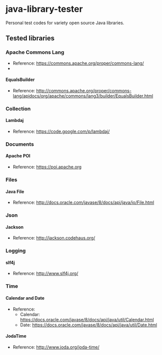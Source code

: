 # java-library-tester
Personal test codes for variety open source Java libraries.



## Tested libraries



### Apache Commons Lang
- Reference: https://commons.apache.org/proper/commons-lang/
- 
#### EqualsBuilder
- Reference: http://commons.apache.org/proper/commons-lang/apidocs/org/apache/commons/lang3/builder/EqualsBuilder.html



### Collection

#### Lambdaj
- Reference: https://code.google.com/p/lambdaj/



### Documents

#### Apache POI
- Reference: https://poi.apache.org



### Files

#### Java File
- Reference: http://docs.oracle.com/javase/8/docs/api/java/io/File.html



### Json

#### Jackson
- Reference: http://jackson.codehaus.org/



### Logging

#### slf4j
- Reference: http://www.slf4j.org/



### Time

#### Calendar and Date
- Reference: 
    - Calendar: https://docs.oracle.com/javase/8/docs/api/java/util/Calendar.html
    - Date: https://docs.oracle.com/javase/8/docs/api/java/util/Date.html

#### JodaTime
- Reference: http://www.joda.org/joda-time/
